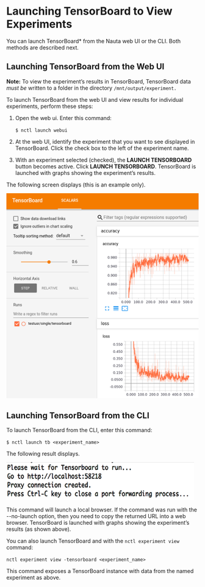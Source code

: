 # Launching TensorBoard to View Experiments

You can launch TensorBoard* from the Nauta web UI or the CLI. Both methods are described next.

## Launching TensorBoard from the Web UI

**Note:** To view the experiment’s results in TensorBoard, TensorBoard data _must be_ written to a 
folder in the directory `/mnt/output/experiment.`

To launch TensorBoard from the web UI and view results for individual experiments, perform these steps:

1. Open the web ui. Enter this command:

   `$ nctl launch webui`

2. At the web UI, identify the experiment that you want to see displayed in TensorBoard. Click the check box to the 
left of the experiment name.

3. With an experiment selected (checked), the **LAUNCH TENSORBOARD** button becomes active. Click **LAUNCH TENSORBOARD**. 
TensorBoard is launched with graphs showing the experiment’s results. 

The following screen displays (this is an example only).

![](images/tensorboard.png)

## Launching TensorBoard from the CLI

To launch TensorBoard from the CLI, enter this command:

`$ nctl launch tb <experiment_name>`

The following result displays.

![](images/tensorboard_from_cli.png)

This command will launch a local browser. If the command was run with the --no-launch option, then you need to copy the returned URL into a web browser. TensorBoard is launched with graphs showing the experiment’s results (as shown above).

You can also launch TensorBoard and with the `nctl experiment view` command:

`nctl experiment view -tensorboard <experiment_name>`

This command exposes a TensorBoard instance with data from the named experiment as above.





